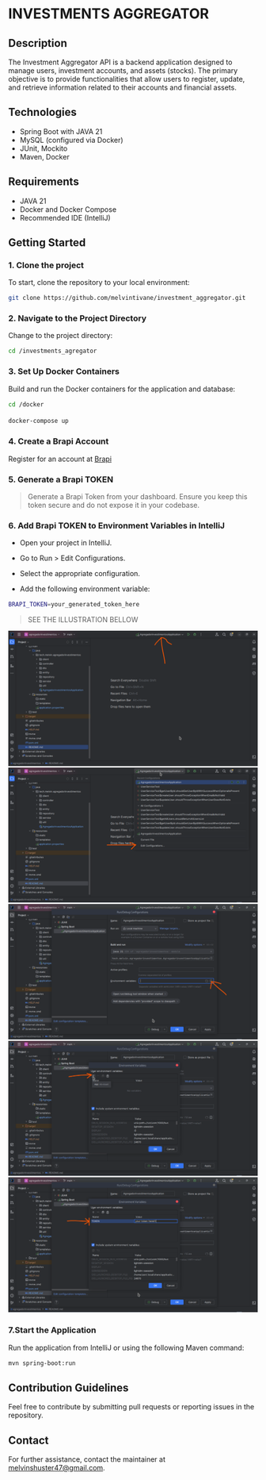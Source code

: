# INVESTMENTS AGGREGATOR

## Description
The Investment Aggregator API is a backend application designed to manage users, investment accounts, and assets (stocks). The primary objective is to provide functionalities that allow users to register, update, and retrieve information related to their accounts and financial assets.

## Technologies
- Spring Boot with JAVA 21
- MySQL (configured via Docker)
- JUnit, Mockito
- Maven, Docker


## Requirements
- JAVA 21
- Docker and Docker Compose
- Recommended IDE (IntelliJ)


## Getting Started
### 1. Clone the project

To start, clone the repository to your local environment:
```bash
git clone https://github.com/melvintivane/investment_aggregator.git
```

### 2. Navigate to the Project Directory

Change to the project directory:
```bash
cd /investments_agregator
```

### 3. Set Up Docker Containers

Build and run the Docker containers for the application and database:
```bash
cd /docker

docker-compose up
```

### 4. Create a Brapi Account

Register for an account at [Brapi](https://brapi.dev/dashboard)
### 5. Generate a Brapi TOKEN
> Generate a Brapi Token from your dashboard. Ensure you keep this token secure and do not expose it in your codebase.
### 6. Add Brapi TOKEN to Environment Variables in IntelliJ
- Open your project in IntelliJ.

- Go to Run > Edit Configurations.

- Select the appropriate configuration.

- Add the following environment variable:

```bash
BRAPI_TOKEN=your_generated_token_here
```
> SEE THE ILLUSTRATION BELLOW

![one](/assets/one.png)
![two](/assets/two.png)
![three](/assets/three.png)
![four](/assets/four.png)
![five](/assets/five.png)

### 7.Start the Application

Run the application from IntelliJ or using the following Maven command:

```bash
mvn spring-boot:run
```

## Contribution Guidelines
Feel free to contribute by submitting pull requests or reporting issues in the repository.

## Contact

For further assistance, contact the maintainer at [melvinshuster47@gmail.com]().
